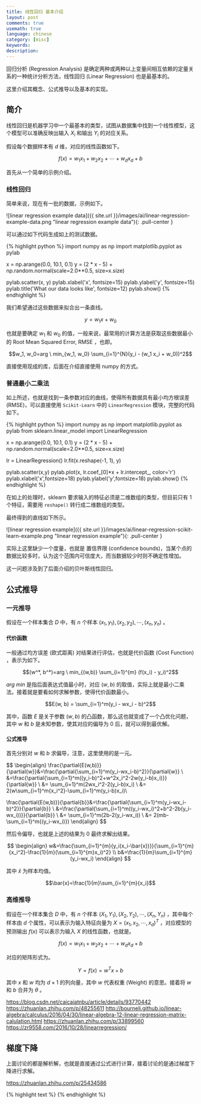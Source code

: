 ```yaml
---
title: 线性回归 基本介绍
layout: post
comments: true
usemath: true
language: chinese
category: [misc]
keywords:
description:
---
```


回归分析 (Regression Analysis) 是确定两种或两种以上变量间相互依赖的定量关系的一种统计分析方法，线性回归 (Linear Regression) 也是最基本的。

这里介绍其概念、公式推导以及基本的实现。

<!-- more -->

## 简介

线性回归是机器学习中一个最基本的类型，试图从数据集中找到一个线性模型，这个模型可以准确反映出输入 $X_i$ 和输出 $Y_i$ 的对应关系。

假设每个数据样本有 $d$ 维，对应的线性函数如下。

$$f(x) = w_1 x_1 + w_2 x_2 + \cdots + w_d x_d + b$$

首先从一个简单的示例介绍。

### 线性回归

简单来说，现在有一批的数据，示例如下。

![linear regression example data]({{ site.url }}/images/ai/linear-regression-example-data.png "linear regression example data"){: .pull-center }

可以通过如下代码生成如上的测试数据。

{% highlight python %}
import numpy as np
import matplotlib.pyplot as pylab

x = np.arange(0.0, 10.1, 0.1)
y = (2 * x - 5) + np.random.normal(scale=2.0**0.5, size=x.size)

pylab.scatter(x, y)
pylab.xlabel('x', fontsize=15)
pylab.ylabel('y', fontsize=15)
pylab.title('What our data looks like', fontsize=12)
pylab.show()
{% endhighlight %}

我们希望通过这些数据来拟合出一条直线。

$$y=w_1 x + w_0$$

也就是要确定 $w_1$ 和 $w_0$ 的值，一般来说，最常用的计算方法是获取这些数据最小的 Root Mean Squared Error, RMSE ，也即。

$$w_1, w_0=arg \ min_{w_1, w_0} \sum_{i=1}^{N}(y_i - (w_1 x_i + w_0))^2$$

直接使用现成的库，后面在介绍直接使用 numpy 的方式。

### 普通最小二乘法

如上所述，也就是找到一条参数对应的曲线，使得所有数据具有最小均方根误差 (RMSE)，可以直接使用 `Scikit-Learn` 中的 `LinearRegression` 模块，完整的代码如下。

{% highlight python %}
import numpy as np
import matplotlib.pyplot as pylab
from sklearn.linear_model import LinearRegression

x = np.arange(0.0, 10.1, 0.1)
y = (2 * x - 5) + np.random.normal(scale=2.0**0.5, size=x.size)

lr = LinearRegression()
lr.fit(x.reshape(-1, 1), y)

pylab.scatter(x,y)
pylab.plot(x, lr.coef_[0]*x + lr.intercept_, color='r')
pylab.xlabel('x',fontsize=18)
pylab.ylabel('y',fontsize=18)
pylab.show()
{% endhighlight %}

在如上的处理时，sklearn 要求输入的特征必须是二维数组的类型，但目前只有 1 个特征，需要用 `reshape()` 转行成二维数组的类型。

最终得到的直线如下所示。

![linear regression example]({{ site.url }}/images/ai/linear-regression-scikit-learn-example.png "linear regression example"){: .pull-center }

实际上这里缺少一个度量，也就是 置信界限 (confidence bounds)，当某个点的数据比较多时，认为这个范围内可信度大，而当数据较少时则不确定性增加。

这一问题涉及到了后面介绍的贝叶斯线性回归。

## 公式推导

### 一元推导

假设在一个样本集合 $D$ 中，有 $n$ 个样本 ${(x_1, y_1), (x_2, y_2), \cdots , (x_n, y_n)}$ 。

#### 代价函数

一般通过均方误差 (欧式距离) 对结果进行评估，也就是代价函数 (Cost Function) ，表示为如下。

$$(w^*, b^*)=arg \ min_{(w,b)} \sum_{i=1}^{m} (f(x_i) - y_i)^2$$

$arg \ min$ 是指后面表达式值最小时，对应 $(w, b)$ 的取值，实际上就是最小二乘法。接着就是要看如何求解参数，使得代价函数最小。

$$E(w, b) = \sum_{i=1}^m(y_i - wx_i - b)^2$$

其中，函数 $E$ 是关于参数 $(w, b)$ 的凸函数，那么这也就变成了一个凸优化问题，其中 $w$ 和 $b$ 是未知参数，使其对应的偏导为 $0$ 后，就可以得到最优解。

#### 公式推导

首先分别对 $w$ 和 $b$ 求偏导，注意，这里使用的是一元。

$$
\begin{align}
\frac{\partial{E(w,b)}}{\partial{w}}&=\frac{\partial{\sum_{i=1}^m(y_i-wx_i-b)^2}}{\partial{w}} \\
&=\frac{\partial{\sum_{i=1}^m((y_i-b)^2+w^2x_i^2-2w(y_i-b)x_i)}}{\partial{w}} \\
&= \sum_{i=1}^m(2wx_i^2-2(y_i-b)x_i) \\
&= 2(w\sum_{i=1}^m{x_i^2}-\sum_{i=1}^m(y_i-b)x_i)\\

\frac{\partial{E(w,b)}}{\partial{b}}&=\frac{\partial{\sum_{i=1}^m(y_i-wx_i-b)^2}}{\partial{b}} \\
&=\frac{\partial{\sum_{i=1}^m((y_i-wx_i)^2+b^2-2b(y_i-wx_i))}}{\partial{b}} \\
&= \sum_{i=1}^m(2b-2(y_i-wx_i)) \\
&= 2(mb-\sum_{i=1}^m{(y_i-wx_i)})
\end{align}
$$

然后令偏导，也就是上述的结果为 $0$ 最终求解出结果。

$$
\begin{align}
w&=\frac{\sum_{i=1}^{m}{y_i(x_i-\bar{x})}}{\sum_{i=1}^{m}{x_i^2}-\frac{1}{m}(\sum_{i=1}^{m}x_i)^2} \\
b&=\frac{1}{m}\sum_{i=1}^{m}(y_i-wx_i)
\end{align}
$$

其中 $\hat{x}$ 为样本均值。

$$\bar{x}=\frac{1}{m}\sum_{i=1}^{m}{x_i}$$

<!--周志华p55有详细介绍-->

### 高维推导

假设在一个样本集合 $D$ 中，有 $n$ 个样本 ${(X_1, Y_1), (X_2, Y_2), \cdots , (X_n, Y_n)}$ ，其中每个样本由 $d$ 个属性，可以表示为输入特征向量为 $X = (x_1, x_2, \cdots , x_d)^T$ ，对应模型的预测输出 $f(x)$ 可以表示为输入 $X$ 的线性函数，也就是。

$$f(x) = w_1 x_1 + w_2 x_2 + \cdots + w_d x_d + b$$

对应的矩阵形式为。

$$Y=f(x)=w^T x + b$$

其中 $x$ 和 $w$ 均为 $d \times 1$ 的列向量，其中 $w$ 代表权重 (Weight) 的意思。接着将 $w$ 和 $b$ 合并为 $\theta$ 。

https://blog.csdn.net/caicaiatnbu/article/details/93770442
https://zhuanlan.zhihu.com/p/48255611
http://bourneli.github.io/linear-algebra/calculus/2016/04/30/linear-algebra-12-linear-regression-matrix-calulation.html
https://zhuanlan.zhihu.com/p/33899560
https://zr9558.com/2016/10/28/linearregression/


## 梯度下降

上面讨论的都是解析解，也就是直接通过公式进行计算，接着讨论的是通过梯度下降进行求解。


https://zhuanlan.zhihu.com/p/25434586








<!--
https://towardsdatascience.com/unraveling-bayesian-dark-magic-non-bayesianist-implementing-bayesian-regression-e4336ef32e61

https://blog.csdn.net/lanchunhui/article/details/50172659
https://blog.csdn.net/u010329855/article/details/75281346

https://cloud.tencent.com/developer/news/114376


这里的公式有如下的假设：数据点 (x,y) 是 Independent and Identically Distributed 独立同分布的。

最大似然估计(Maximum likelihood estimation)

https://www.cnblogs.com/liliu/archive/2010/11/22/1883702.html
-->



{% highlight text %}
{% endhighlight %}
